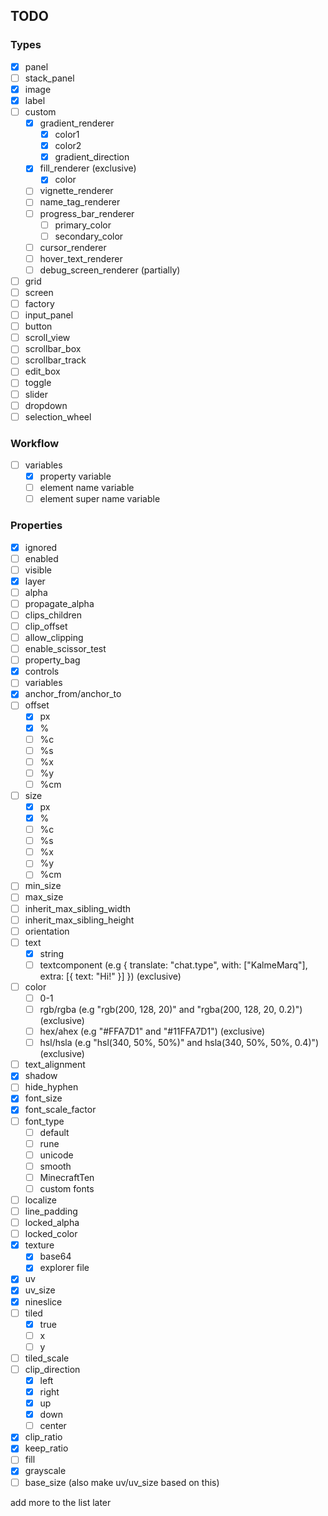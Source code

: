 ## TODO

### Types
- [x] panel
- [ ] stack_panel
- [x] image
- [x] label
- [ ] custom
  - [x] gradient_renderer
    - [x] color1
    - [x] color2
    - [x] gradient_direction 
  - [x] fill_renderer (exclusive)
    - [x] color
  - [ ] vignette_renderer
  - [ ] name_tag_renderer
  - [ ] progress_bar_renderer
    - [ ] primary_color
    - [ ] secondary_color
  - [ ] cursor_renderer
  - [ ] hover_text_renderer
  - [ ] debug_screen_renderer (partially)
- [ ] grid
- [ ] screen
- [ ] factory
- [ ] input_panel
- [ ] button
- [ ] scroll_view
- [ ] scrollbar_box
- [ ] scrollbar_track
- [ ] edit_box
- [ ] toggle
- [ ] slider
- [ ] dropdown
- [ ] selection_wheel

### Workflow
- [ ] variables
  - [x] property variable
  - [ ] element name variable
  - [ ] element super name variable

### Properties
- [x] ignored
- [ ] enabled
- [ ] visible
- [x] layer
- [ ] alpha
- [ ] propagate_alpha
- [ ] clips_children
- [ ] clip_offset
- [ ] allow_clipping
- [ ] enable_scissor_test
- [ ] property_bag
- [x] controls
- [ ] variables
- [x] anchor_from/anchor_to
- [ ] offset
  - [x] px
  - [x] %
  - [ ] %c
  - [ ] %s
  - [ ] %x
  - [ ] %y
  - [ ] %cm
- [ ] size
  - [x] px
  - [x] %
  - [ ] %c
  - [ ] %s
  - [ ] %x
  - [ ] %y
  - [ ] %cm
- [ ] min_size
- [ ] max_size
- [ ] inherit_max_sibling_width
- [ ] inherit_max_sibling_height
- [ ] orientation
- [ ] text
   - [x] string
   - [ ] textcomponent (e.g { translate: "chat.type", with: ["KalmeMarq"], extra: [{ text: "Hi!" }] }) (exclusive)
- [ ] color
    - [ ] 0-1
    - [ ] rgb/rgba (e.g "rgb(200, 128, 20)" and "rgba(200, 128, 20, 0.2)") (exclusive)
    - [ ] hex/ahex (e.g "#FFA7D1" and "#11FFA7D1") (exclusive)
    - [ ] hsl/hsla (e.g "hsl(340, 50%, 50%)" and hsla(340, 50%, 50%, 0.4)") (exclusive)
- [ ] text_alignment
- [x] shadow
- [ ] hide_hyphen
- [x] font_size
- [x] font_scale_factor
- [ ] font_type
  - [ ] default
  - [ ] rune
  - [ ] unicode
  - [ ] smooth
  - [ ] MinecraftTen
  - [ ] custom fonts
- [ ] localize
- [ ] line_padding
- [ ] locked_alpha
- [ ] locked_color
- [x] texture
  - [x] base64
  - [x] explorer file
- [x] uv
- [x] uv_size
- [x] nineslice
- [ ] tiled
  - [x] true
  - [ ] x
  - [ ] y 
- [ ] tiled_scale
- [ ] clip_direction
  - [x] left
  - [x] right
  - [x] up
  - [x] down
  - [ ] center 
- [x] clip_ratio
- [x] keep_ratio
- [ ] fill
- [x] grayscale
- [ ] base_size (also make uv/uv_size based on this)

add more to the list later